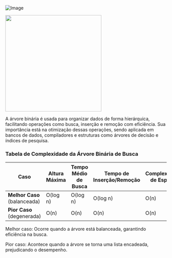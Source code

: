 ![Image](https://github.com/user-attachments/assets/e4566974-59f9-465f-88b7-2a3faf9d78cc)



<img src="https://github.com/user-attachments/assets/e4566974-59f9-465f-88b7-2a3faf9d78cc" width="300">

A árvore binária é usada para organizar dados de forma hierárquica, facilitando operações como busca, inserção e remoção com eficiência. Sua importância está na otimização dessas operações, sendo aplicada em bancos de dados, compiladores e estruturas como árvores de decisão e índices de pesquisa.

### Tabela de Complexidade da Árvore Binária de Busca

| Caso                      | Altura Máxima | Tempo Médio de Busca | Tempo de Inserção/Remoção | Complexidade de Espaço |
|---------------------------|--------------|----------------------|--------------------------|----------------------|
| **Melhor Caso** (balanceada) | O(log n)     | O(log n)             | O(log n)                 | O(n)                 |
| **Pior Caso** (degenerada)  | O(n)         | O(n)                 | O(n)                      | O(n)                 |





Melhor caso: Ocorre quando a árvore está balanceada, garantindo eficiência na busca.

Pior caso: Acontece quando a árvore se torna uma lista encadeada, prejudicando o desempenho.
